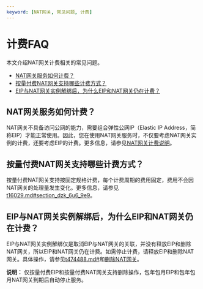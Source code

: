 ```yaml
---
keyword: [NAT网关, 常见问题, 计费]
---
```


# 计费FAQ

本文介绍NAT网关计费相关的常见问题。

-   [NAT网关服务如何计费？](#section_9x9_l8o_gxj)
-   [按量付费NAT网关支持哪些计费方式？](#section_3tw_bpc_d0o)
-   [EIP与NAT网关实例解绑后，为什么EIP和NAT网关仍在计费？](#section_k9h_r41_iol)

## NAT网关服务如何计费？

NAT网关不具备访问公网的能力，需要组合弹性公网IP（Elastic IP Address，简称EIP）才能正常使用。因此，您在使用NAT网关服务时，不仅要考虑NAT网关实例的计费，还要考虑EIP的计费。更多信息，请参见[NAT网关计费说明](/intl.zh-CN/购买指南/计费概述.md)。

## 按量付费NAT网关支持哪些计费方式？

按量付费NAT网关支持按固定规格计费，每个计费周期的费用固定，费用不会因NAT网关的处理量发生变化。更多信息，请参见[t16029.md\#section\_dzk\_6u6\_9e9](/intl.zh-CN/购买指南/按量付费.md)。

## EIP与NAT网关实例解绑后，为什么EIP和NAT网关仍在计费？

EIP与NAT网关实例解绑仅是取消EIP与NAT网关的关联，并没有释放EIP和删除NAT网关，所以EIP和NAT网关仍在计费。如需停止计费，请释放EIP和删除NAT网关。具体操作，请参见[t474488.md\#](/intl.zh-CN/用户指南/管理按量计费实例/释放EIP.md)和[删除NAT网关](/intl.zh-CN/控制台操作指南/创建NAT网关实例.md)。

**说明：** 仅按量付费EIP和按量付费NAT网关支持删除操作，包年包月EIP和包年包月NAT网关到期后自动停止服务。

